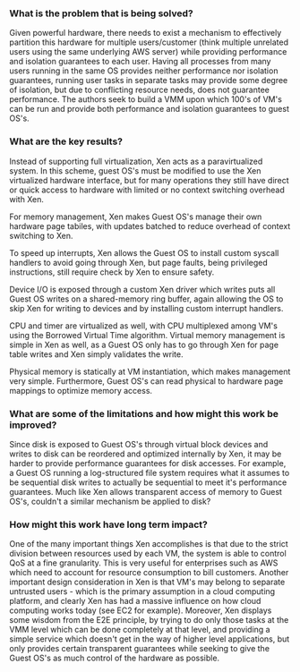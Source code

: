 ### What is the problem that is being solved?

Given powerful hardware, there needs to exist a mechanism to effectively partition this hardware for multiple users/customer (think multiple unrelated users using the same underlying AWS server) while providing performance and isolation guarantees to each user. Having all processes from many users running in the same OS provides neither performance nor isolation guarantees, running user tasks in separate tasks may provide some degree of isolation, but due to conflicting resource needs, does not guarantee performance. The authors seek to build a VMM upon which 100's of VM's can be run and provide both performance and isolation guarantees to guest OS's. 

### What are the key results?

Instead of supporting full virtualization, Xen acts as a paravirtualized system. In this scheme, guest OS's must be modified to use the Xen virtualized hardware interface, but for many operations they still have direct or quick access to hardware with limited or no context switching overhead with Xen. 

For memory management, Xen makes Guest OS's manage their own hardware page tabiles, with updates batched to reduce overhead of context switching to Xen. 

To speed up interrupts, Xen allows the Guest OS to install custom syscall handlers to avoid going through Xen, but page faults, being privileged instructions, still require check by Xen to ensure safety.

Device I/O is exposed through a custom Xen driver which writes puts all Guest OS writes on a shared-memory ring buffer, again allowing the OS to skip Xen for writing to devices and by installing custom interrupt handlers.

CPU and timer are virtualized as well, with CPU multiplexed among VM's using the Borrowed Virtual Time algorithm. Virtual memory management is simple in Xen as well, as a Guest OS only has to go through Xen for page table writes and Xen simply validates the write.

Physical memory is statically at VM instantiation, which makes management very simple. Furthermore, Guest OS's can read physical to hardware page mappings to optimize memory access. 

### What are some of the limitations and how might this work be improved?

Since disk is exposed to Guest OS's through virtual block devices and writes to disk can be reordered and optimized internally by Xen, it may be harder to provide performance guarantees for disk accesses. For example, a Guest OS running a log-structured file system requires what it assumes to be sequential disk writes to actually be sequential to meet it's performance guarantees. Much like Xen allows transparent access of memory to Guest OS's, couldn't a similar mechanism be applied to disk?

### How might this work have long term impact?

One of the many important things Xen accomplishes is that due to the strict division between resources used by each VM, the system is able to control QoS at a fine granularity. This is very useful for enterprises such as AWS which need to account for resource consumption to bill customers. Another important design consideration in Xen is that VM's may belong to separate untrusted users - which is the primary assumption in a cloud computing platform, and clearly Xen has had a massive influence on how cloud computing works today (see EC2 for example). Moreover, Xen displays some wisdom from the E2E principle, by trying to do only those tasks at the VMM level which can be done completely at that level, and providing a simple service which doesn't get in the way of higher level applications, but only provides certain transparent guarantees while seeking to give the Guest OS's as much control of the hardware as possible.

